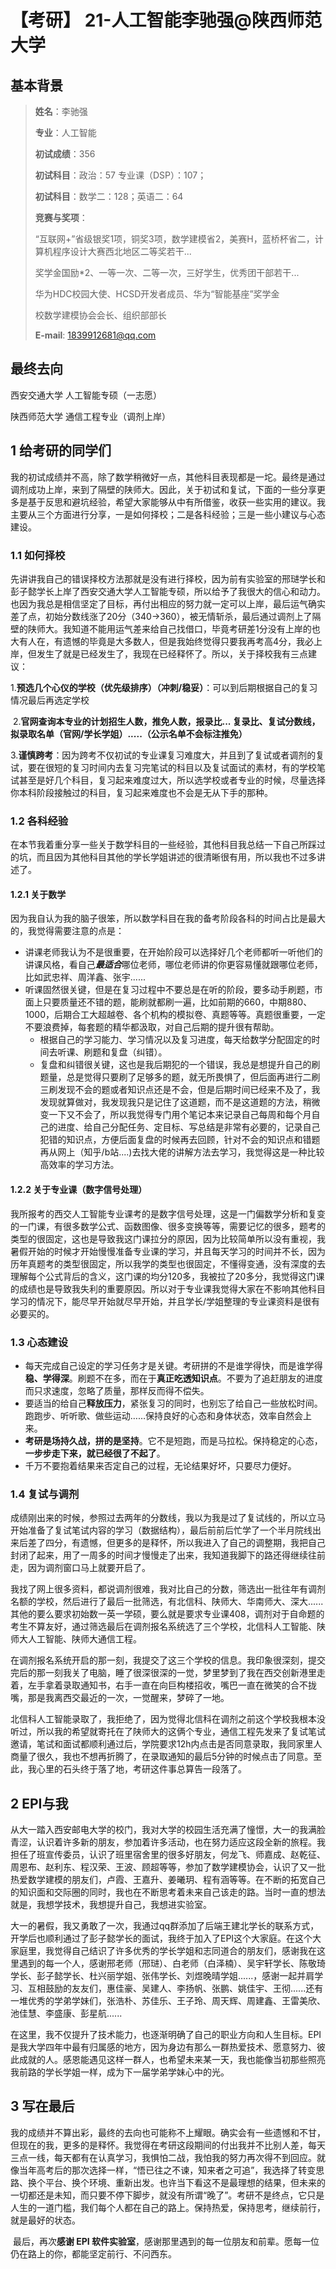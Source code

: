 # 【考研】 21-人工智能李驰强@陕西师范大学

## 基本背景

> **姓名**：李驰强
>
> **专业**：人工智能
>
> **初试成绩**：356
>
> **初试科目**：政治：57  专业课（DSP）：107；
>
> **初试科目**：数学二：128；英语二：64
>
> **竞赛与奖项**：
>
> “互联网+”省级银奖1项，铜奖3项，数学建模省2，美赛H，蓝桥杯省二，计算机程序设计大赛西北地区二等奖若干...
>
> 奖学金国励*2、一等一次、二等一次，三好学生，优秀团干部若干...
>
> 华为HDC校园大使、HCSD开发者成员、华为“智能基座”奖学金
>
> 校数学建模协会会长、组织部部长
>
> **E-mail**: [1839912681@qq.com](mailto:1839912681@qq.com)

## 最终去向

西安交通大学 人工智能专硕（一志愿）

陕西师范大学 通信工程专业（调剂上岸）

## 1 给考研的同学们

我的初试成绩并不高，除了数学稍微好一点，其他科目表现都是一坨。最终是通过调剂成功上岸，来到了隔壁的陕师大。因此，关于初试和复试，下面的一些分享更多是基于反思和避坑经验，希望大家能够从中有所借鉴，收获一些实用的建议。我主要从三个方面进行分享，一是如何择校；二是各科经验；三是一些小建议与心态建设。

### 1.1 如何择校

先讲讲我自己的错误择校方法那就是没有进行择校，因为前有实验室的邢琎学长和彭子懿学长上岸了西安交通大学人工智能专硕，所以给予了我很大的信心和动力。也因为我总是相信坚定了目标，再付出相应的努力就一定可以上岸，最后运气确实差了点，初始分数线涨了20分（340->360），被无情斩杀，最后通过调剂上了隔壁的陕师大。我知道不能用运气差来给自己找借口，毕竟考研差1分没有上岸的也大有人在，有遗憾的毕竟是大多数人，但是我始终觉得只要我再考高4分，我必上岸，但发生了就是已经发生了，我现在已经释怀了。所以，关于择校我有三点建议：

1.**预选几个心仪的学校（优先级排序）（冲刺/稳妥）**：可以到后期根据自己的复习情况最后再选定学校

​		2.**官网查询本专业的计划招生人数，推免人数，报录比... 复录比、复试分数线，拟录取名单（官网/学长学姐）.....（公示名单不会标注推免）**

​		3.**谨慎跨考**：因为跨考不仅初试的专业课复习难度大，并且到了复试或者调剂的复试，要在很短的复习时间内去复习完笔试的科目以及复试面试的素材，有的学校笔试甚至是好几个科目，复习起来难度过大，所以选学校或者专业的时候，尽量选择你本科阶段接触过的科目，复习起来难度也不会是无从下手的那种。

### 1.2 各科经验

在本节我着重分享一些关于数学科目的一些经验，其他科目我总结一下自己所踩过的坑，而且因为其他科目其他的学长学姐讲述的很清晰很有用，所以我也不过多讲述了。

#### 1.2.1 关于数学

因为我自认为我的脑子很笨，所以数学科目在我的备考阶段各科的时间占比是最大的，我觉得需要注意的点是：

+ 讲课老师我认为不是很重要，在开始阶段可以选择好几个老师都听一听他们的讲课风格，看自己***最适合***哪位老师，哪位老师讲的你更容易懂就跟哪位老师，比如武忠祥、周洋鑫、张宇......
+ 听课固然很关键，但是在复习过程中不要总是在听的阶段，要多动手刷题，市面上只要质量还不错的题，能刷就都刷一遍，比如前期的660，中期880、1000，后期合工大超越卷、各个机构的模拟卷、真题等等。真题很重要，一定不要浪费掉，每套题的精华都汲取，对自己后期的提升很有帮助。
  + 根据自己的学习能力、学习情况以及复习进度，每天给数学分配固定的时间去听课、刷题和复盘（纠错）。
  + 复盘和纠错很关键，这也是我后期犯的一个错误，我总是想提升自己的刷题量，总是觉得只要刷了足够多的题，就无所畏惧了，但后面再进行二刷三刷发现不会的题或者知识点还是不会，但是后期时间已经来不及了，我发现就算做对，我发现我只是记住了这道题，而不是这道题的方法，稍微变一下又不会了，所以我觉得专门用个笔记本来记录自己每周和每个月自己的进度、给自己分配任务、定目标、写总结是非常有必要的，记录自己犯错的知识点，方便后面复盘的时候再去回顾，针对不会的知识点和错题再从网上（知乎/b站....)去找大佬的讲解方法去学习，我觉得这是一种比较高效率的学习方法。

#### 1.2.2 关于专业课（数字信号处理）

​		我所报考的西交人工智能专业课考的是数字信号处理，这是一门偏数学分析和复变的一门课，有很多数学公式、函数图像、很多变换等等，需要记忆的很多，题考的类型的很固定，这也是导致我这门课拉分的原因，因为比较简单所以没有重视，我暑假开始的时候才开始慢慢准备专业课的学习，并且每天学习的时间并不长，因为历年真题考的类型很固定，所以我学的类型也很固定，不懂得变通，没有深度的去理解每个公式背后的含义，这门课的均分120多，我被拉了20多分，我觉得这门课的成绩也是导致我失利的重要原因。所以对于专业课我觉得大家在不影响其他科目学习的情况下，能尽早开始就尽早开始，并且学长/学姐整理的专业课资料是很有必要买的。

### 1.3  心态建设

  - 每天完成自己设定的学习任务才是关键。考研拼的不是谁学得快，而是谁学得**稳、学得深**。刷题不在多，而在于**真正吃透知识点**。不要为了追赶朋友的进度而只求速度，忽略了质量，那样反而得不偿失。
  - 要适当的给自己**释放压力**，紧张复习的同时，也别忘了给自己一些放松时间。 跑跑步、听听歌、做些运动……保持良好的心态和身体状态，效率自然会上来。
  - **考研是场持久战，拼的是坚持**。它不是短跑，而是马拉松。保持稳定的心态，**一步步走下来，就已经很了不起了**。
  - 千万不要抱着结果来否定自己的过程，无论结果好坏，只要尽力便好。

### 1.4 复试与调剂 

​		成绩刚出来的时候，参照过去两年的分数线，我以为我是过了复试线的，所以立马开始准备了复试笔试内容的学习（数据结构），最后前前后忙学了一个半月院线出来后差了四分，有遗憾，但更多的是释怀，所以我进入了自己的调整期，我把自己封闭了起来，用了一周多的时间才慢慢走了出来，我知道我脚下的路还得继续往前走，因为调剂窗口马上就要开启了。

​		我找了网上很多资料，都说调剂很难，我对比自己的分数，筛选出一批往年有调剂名额的学校，然后进行了最后一批筛选，有北信科、陕师大、华南师大、深大......其他的要么要求初始数一英一学硕，要么就是要求专业课408，调剂对于自命题的考生不算友好，通过筛选最后在调剂报名系统选了三个学校，北信科人工智能、陕师大人工智能、陕师大通信工程。

​		在调剂报名系统开启的那一刻，我提交了这三个学校的信息。我印象很深刻，提交完后的那一刻我关了电脑，睡了很深很深的一觉，梦里梦到了我在西交创新港里走着，左手拿着录取通知书，右手一直在向巨构楼招收，嘴巴一直在微笑的合不拢嘴，那是我离西交最近的一次，一觉醒来，梦碎了一地。

​		北信科人工智能录取了，我拒绝了，因为觉得北信科在调剂之前这个学校我根本没听过，所以我的希望就寄托在了陕师大的这俩个专业，通信工程先发来了复试笔试邀请，笔试和面试都顺利通过后，学院要求12h内点击是否同意录取，我同家里人商量了很久，我也不想再折腾了，在录取通知的最后5分钟的时候点击了同意。至此，我心里的石头终于落了地，考研这件事总算告一段落了。

## 2 EPI与我

​		从大一踏入西安邮电大学的校门，我对大学的校园生活充满了憧憬，大一的我满脸青涩，认识着许多新的朋友，参加着许多活动，也在努力适应这段全新的旅程。我担任了班宣传委员，认识了班里宿舍里的很多好朋友，何龙飞、师嘉成、赵乾征、周恩布、赵利东、程汉荣、王波、顾超等等，参加了数学建模协会，认识了又一批热爱数学建模的朋友们，卢霞、王嘉升、姜曦玥、程有涵等等。在不断的拓宽自己的知识面和交际圈的同时，我也在不断思考着未来自己该走的路。当时一直的想法就是，我想学技术，我想提升自己，我想进实验室。

​		大一的暑假，我又勇敢了一次，我通过qq群添加了后端王建北学长的联系方式，开学后也顺利通过了彭子懿学长的面试，我终于加入了EPI这个大家庭。在这个大家庭里，我觉得自己结识了许多优秀的学长学姐和志同道合的朋友们，感谢我在这里遇到的每一个人，感谢邢老师（邢琎）、白老师（白泽楠）、吴宇轩学长、陈敬琦学长、彭子懿学长、杜兴丽学姐、张伟学长、刘煜晚晴学姐......，感谢一起并肩学习、互相鼓励的友友们，惠佳豪、吴建人、李扬帆、张鹏、姚佳宇、王彻......还有一堆优秀的学弟学妹们，张浩朴、苏佳乐、王子玲、周天辉、周建鑫、王雷美欣、池佳慧、李盛康、彭星航......

​		在这里，我不仅提升了技术能力，也逐渐明确了自己的职业方向和人生目标。EPI 是我大学四年中最有归属感的地方，因为身边有那么一群热爱技术、愿意努力、彼此成就的人。感恩能遇见这样一群人，也希望未来某一天，我也能像当初那些照亮我前路的学长学姐一样，成为下一届学弟学妹心中的光。

## 3 写在最后

​		我的成绩并不算出彩，最终的去向也可能称不上耀眼。确实会有一些遗憾和不甘，但现在的我，更多的是释怀。我觉得在考研这段期间的付出我并不比别人差，每天三点一线，每天都有在认真学习，我惧怕二战，我怕我的努力再次得不到回应。就像当年高考后的那次选择一样，“悟已往之不谏，知来者之可追”，我选择了转变思路、换个平台、换个环境、重新出发。也许当下看这不是最理想的结果，但未来的一切都还是未知，而只要不停下脚步，就没有所谓“晚了”。考研不是终点，它只是人生的一道门槛，我们每个人都在自己的路上。保持热爱，保持思考，继续前行，就是最好的状态。

​		最后，再次**感谢 EPI 软件实验室**，感谢那里遇到的每一位朋友和前辈。愿每一位仍在路上的你，都能坚定前行、不问西东。









​		

